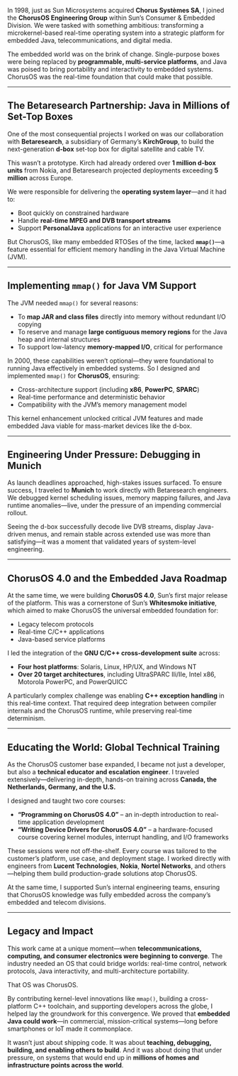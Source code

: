 In 1998, just as Sun Microsystems acquired **Chorus Systèmes SA**, I joined the **ChorusOS Engineering Group** within Sun’s Consumer & Embedded Division. We were tasked with something ambitious: transforming a microkernel-based real-time operating system into a strategic platform for embedded Java, telecommunications, and digital media.

The embedded world was on the brink of change. Single-purpose boxes were being replaced by **programmable, multi-service platforms**, and Java was poised to bring portability and interactivity to embedded systems. ChorusOS was the real-time foundation that could make that possible.

---

## **The Betaresearch Partnership: Java in Millions of Set-Top Boxes**

One of the most consequential projects I worked on was our collaboration with **Betaresearch**, a subsidiary of Germany’s **KirchGroup**, to build the next-generation **d-box** set-top box for digital satellite and cable TV.

This wasn’t a prototype. Kirch had already ordered over **1 million d-box units** from Nokia, and Betaresearch projected deployments exceeding **5 million** across Europe.

We were responsible for delivering the **operating system layer**—and it had to:

* Boot quickly on constrained hardware
* Handle **real-time MPEG and DVB transport streams**
* Support **PersonalJava** applications for an interactive user experience

But ChorusOS, like many embedded RTOSes of the time, lacked **`mmap()`**—a feature essential for efficient memory handling in the Java Virtual Machine (JVM).

---

## **Implementing `mmap()` for Java VM Support**

The JVM needed `mmap()` for several reasons:

* To **map JAR and class files** directly into memory without redundant I/O copying
* To reserve and manage **large contiguous memory regions** for the Java heap and internal structures
* To support low-latency **memory-mapped I/O**, critical for performance

In 2000, these capabilities weren’t optional—they were foundational to running Java effectively in embedded systems. So I designed and implemented `mmap()` for **ChorusOS**, ensuring:

* Cross-architecture support (including **x86**, **PowerPC**, **SPARC**)
* Real-time performance and deterministic behavior
* Compatibility with the JVM’s memory management model

This kernel enhancement unlocked critical JVM features and made embedded Java viable for mass-market devices like the d-box.

---

## **Engineering Under Pressure: Debugging in Munich**

As launch deadlines approached, high-stakes issues surfaced. To ensure success, I traveled to **Munich** to work directly with Betaresearch engineers. We debugged kernel scheduling issues, memory mapping failures, and Java runtime anomalies—live, under the pressure of an impending commercial rollout.

Seeing the d-box successfully decode live DVB streams, display Java-driven menus, and remain stable across extended use was more than satisfying—it was a moment that validated years of system-level engineering.

---

## **ChorusOS 4.0 and the Embedded Java Roadmap**

At the same time, we were building **ChorusOS 4.0**, Sun’s first major release of the platform. This was a cornerstone of Sun’s **Whitesmoke initiative**, which aimed to make ChorusOS the universal embedded foundation for:

* Legacy telecom protocols
* Real-time C/C++ applications
* Java-based service platforms

I led the integration of the **GNU C/C++ cross-development suite** across:

* **Four host platforms**: Solaris, Linux, HP/UX, and Windows NT
* **Over 20 target architectures**, including UltraSPARC IIi/IIe, Intel x86, Motorola PowerPC, and PowerQUICC

A particularly complex challenge was enabling **C++ exception handling** in this real-time context. That required deep integration between compiler internals and the ChorusOS runtime, while preserving real-time determinism.

---

## **Educating the World: Global Technical Training**

As the ChorusOS customer base expanded, I became not just a developer, but also a **technical educator and escalation engineer**. I traveled extensively—delivering in-depth, hands-on training across **Canada, the Netherlands, Germany, and the U.S.**

I designed and taught two core courses:

* **“Programming on ChorusOS 4.0”** – an in-depth introduction to real-time application development
* **“Writing Device Drivers for ChorusOS 4.0”** – a hardware-focused course covering kernel modules, interrupt handling, and I/O frameworks

These sessions were not off-the-shelf. Every course was tailored to the customer’s platform, use case, and deployment stage. I worked directly with engineers from **Lucent Technologies**, **Nokia**, **Nortel Networks**, and others—helping them build production-grade solutions atop ChorusOS.

At the same time, I supported Sun’s internal engineering teams, ensuring that ChorusOS knowledge was fully embedded across the company’s embedded and telecom divisions.

---

## **Legacy and Impact**

This work came at a unique moment—when **telecommunications, computing, and consumer electronics were beginning to converge**. The industry needed an OS that could bridge worlds: real-time control, network protocols, Java interactivity, and multi-architecture portability.

That OS was ChorusOS.

By contributing kernel-level innovations like `mmap()`, building a cross-platform C++ toolchain, and supporting developers across the globe, I helped lay the groundwork for this convergence. We proved that **embedded Java could work**—in commercial, mission-critical systems—long before smartphones or IoT made it commonplace.

It wasn’t just about shipping code. It was about **teaching, debugging, building, and enabling others to build**. And it was about doing that under pressure, on systems that would end up in **millions of homes and infrastructure points across the world**.
